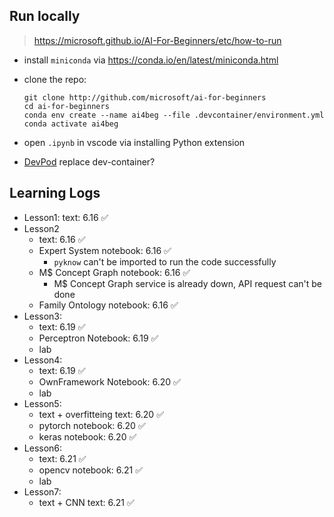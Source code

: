## Run locally

> https://microsoft.github.io/AI-For-Beginners/etc/how-to-run

- install `miniconda` via https://conda.io/en/latest/miniconda.html
- clone the repo:

  ```shell
  git clone http://github.com/microsoft/ai-for-beginners
  cd ai-for-beginners
  conda env create --name ai4beg --file .devcontainer/environment.yml
  conda activate ai4beg
  ```

- open `.ipynb` in vscode via installing Python extension
- [DevPod](https://devpod.sh/) replace dev-container?

## Learning Logs

- Lesson1: text: 6.16 ✅
- Lesson2
  - text: 6.16 ✅
  - Expert System notebook: 6.16 ✅
    - `pyknow` can't be imported to run the code successfully
  - M$ Concept Graph notebook: 6.16 ✅
    - M$ Concept Graph service is already down, API request can't be done
  - Family Ontology notebook: 6.16 ✅
- Lesson3:
  - text: 6.19 ✅
  - Perceptron Notebook: 6.19 ✅
  - lab
- Lesson4:
  - text: 6.19 ✅
  - OwnFramework Notebook: 6.20 ✅
  - lab
- Lesson5:
  - text + overfitteing text: 6.20 ✅
  - pytorch notebook: 6.20 ✅
  - keras notebook: 6.20 ✅
- Lesson6:
  - text: 6.21 ✅
  - opencv notebook: 6.21 ✅
  - lab
- Lesson7:
  - text + CNN text: 6.21 ✅
